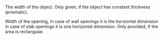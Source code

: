The width of the object. Only given, if the object has constant thickness (prismatic).

Width of the opening, in case of wall openings it is the horizontal dimension in case of slab openings it is one horizontal dimension. Only provided, if the area is rectangular.
